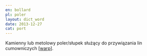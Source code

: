 ```yaml
---
en: bollard
pl: poler
layout: dict_word
date: 2013-12-27
cat: port
---
```


Kamienny lub metolowy poler/słupek służący do przywiązania lin cumowniczych [[warp](/dict/warp.html)].
